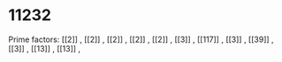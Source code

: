 # 11232

Prime factors: [[2]] , [[2]] , [[2]] , [[2]] , [[2]] , [[3]] , [[117]] , [[3]] , [[39]] , [[3]] , [[13]] , [[13]] , 